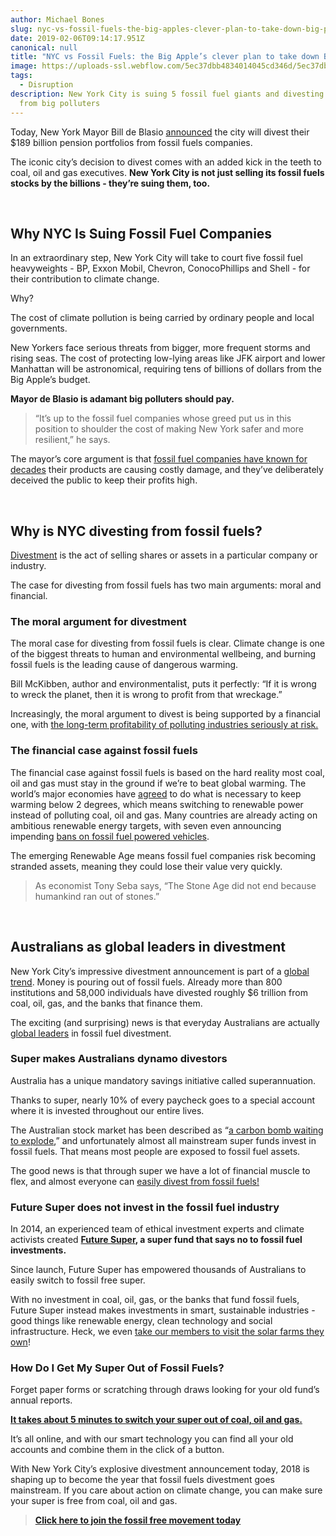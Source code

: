 ```yaml
---
author: Michael Bones
slug: nyc-vs-fossil-fuels-the-big-apples-clever-plan-to-take-down-big-polluters
date: 2019-02-06T09:14:17.951Z
canonical: null
title: "NYC vs Fossil Fuels: the Big Apple’s clever plan to take down Big Polluters"
image: https://uploads-ssl.webflow.com/5ec37dbb4834014045cd346d/5ec37dbc4834017884cd3dbd_nyc%20(1).png
tags:
  - Disruption
description: New York City is suing 5 fossil fuel giants and divesting billions
  from big polluters
---
```

Today, New York Mayor Bill de Blasio [announced](https://www.theguardian.com/us-news/2018/jan/10/new-york-city-plans-to-divest-5bn-from-fossil-fuels-and-sue-oil-companies) the city will divest their $189 billion pension portfolios from fossil fuels companies.

The iconic city’s decision to divest comes with an added kick in the teeth to coal, oil and gas executives. **New York City is not just selling its fossil fuels stocks by the billions - they’re suing them, too.**

‍

## Why NYC Is Suing Fossil Fuel Companies

In an extraordinary step, New York City will take to court five fossil fuel heavyweights - BP, Exxon Mobil, Chevron, ConocoPhillips and Shell - for their contribution to climate change.

Why?

The cost of climate pollution is being carried by ordinary people and local governments.

New Yorkers face serious threats from bigger, more frequent storms and rising seas. The cost of protecting low-lying areas like JFK airport and lower Manhattan will be astronomical, requiring tens of billions of dollars from the Big Apple’s budget.

**Mayor de Blasio is adamant big polluters should pay.**

> “It’s up to the fossil fuel companies whose greed put us in this position to shoulder the cost of making New York safer and more resilient,” he says.

The mayor’s core argument is that [fossil fuel companies have known for decades](http://beta.latimes.com/business/la-fi-exxon-global-warming-20160120-story.html) their products are causing costly damage, and they’ve deliberately deceived the public to keep their profits high.

‍

## Why is NYC divesting from fossil fuels?

[Divestment](https://www.myfuturesuper.com.au/blog/the-climate-solution-millions-are-missing) is the act of selling shares or assets in a particular company or industry.

The case for divesting from fossil fuels has two main arguments: moral and financial.

### The moral argument for divestment

The moral case for divesting from fossil fuels is clear. Climate change is one of the biggest threats to human and environmental wellbeing, and burning fossil fuels is the leading cause of dangerous warming.

Bill McKibben, author and environmentalist, puts it perfectly: “If it is wrong to wreck the planet, then it is wrong to profit from that wreckage.”

Increasingly, the moral argument to divest is being supported by a financial one, with [the long-term profitability of polluting industries seriously at risk.](http://www.smh.com.au/business/banking-and-finance/climate-change-a-material-risk-for-the-financial-system-apra-20170217-guffhm.html)

### The financial case against fossil fuels

The financial case against fossil fuels is based on the hard reality most coal, oil and gas must stay in the ground if we’re to beat global warming. The world’s major economies have [agreed](http://unfccc.int/paris_agreement/items/9485.php) to do what is necessary to keep warming below 2 degrees, which means switching to renewable power instead of polluting coal, oil and gas. Many countries are already acting on ambitious renewable energy targets, with seven even announcing impending [bans on fossil fuel powered vehicles](https://futurism.com/these-7-countries-want-to-say-goodbye-to-fossil-fuel-based-cars/).

The emerging Renewable Age means fossil fuel companies risk becoming stranded assets, meaning they could lose their value very quickly.

> As economist Tony Seba says, “The Stone Age did not end because humankind ran out of stones.”

‍

## Australians as global leaders in divestment

New York City’s impressive divestment announcement is part of a [global trend](https://gofossilfree.org/divestment/commitments/). Money is pouring out of fossil fuels. Already more than 800 institutions and 58,000 individuals have divested roughly $6 trillion from coal, oil, gas, and the banks that finance them.

The exciting (and surprising) news is that everyday Australians are actually [global leaders](https://www.arabellaadvisors.com/wp-content/uploads/2016/12/Global_Divestment_Report_2016.pdf) in fossil fuel divestment.

### Super makes Australians dynamo divestors

Australia has a unique mandatory savings initiative called superannuation.

Thanks to super, nearly 10% of every paycheck goes to a special account where it is invested throughout our entire lives.

The Australian stock market has been described as “[a carbon bomb waiting to explode](http://reneweconomy.com.au/australian-stock-market-resembles-carbon-bomb-waiting-explode-83036/),” and unfortunately almost all mainstream super funds invest in fossil fuels. That means most people are exposed to fossil fuel assets.

The good news is that through super we have a lot of financial muscle to flex, and almost everyone can [easily divest from fossil fuels!](https://www.myfuturesuper.com.au/switch/go-fossil-free?utm_source=blog&utm_medium=website&utm_campaign=NYC%20vs%20Fossil%20Fuels&utm_content=)

### Future Super does not invest in the fossil fuel industry 

In 2014, an experienced team of ethical investment experts and climate activists created **[Future Super](https://www.myfuturesuper.com.au/switch/go-fossil-free?utm_source=blog&utm_medium=website&utm_campaign=NYC%20vs%20Fossil%20Fuels&utm_content=), a super fund that says no to fossil fuel investments.**

Since launch, Future Super has empowered thousands of Australians to easily switch to fossil free super.

With no investment in coal, oil, gas, or the banks that fund fossil fuels, Future Super instead makes investments in smart, sustainable industries - good things like renewable energy, clean technology and social infrastructure. Heck, we even [take our members to visit the solar farms they own](https://www.myfuturesuper.com.au/blog/solar-pilgrimage-seeing-your-super-power-in-action)!

### How Do I Get My Super Out of Fossil Fuels?

Forget paper forms or scratching through draws looking for your old fund’s annual reports.

**[It takes about 5 minutes to switch your super out of coal, oil and gas.](https://www.myfuturesuper.com.au/switch/go-fossil-free?utm_source=blog&utm_medium=website&utm_campaign=NYC%20vs%20Fossil%20Fuels&utm_content=)**

It’s all online, and with our smart technology you can find all your old accounts and combine them in the click of a button.

With New York City’s explosive divestment announcement today, 2018 is shaping up to become the year that fossil fuels divestment goes mainstream. If you care about action on climate change, you can make sure your super is free from coal, oil and gas.

> **[Click here to join the fossil free movement today](https://www.myfuturesuper.com.au/switch/go-fossil-free?utm_source=blog&utm_medium=website&utm_campaign=NYC%20vs%20Fossil%20Fuels&utm_content=)**